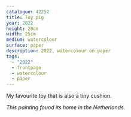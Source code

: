 ```yaml
---
catalogue: 42252
title: Toy pig
year: 2022
height: 20cm
width: 25cm
medium: watercolour
surface: paper
description: 2022, watercolour on paper
tags: 
  - "2022"
  - frontpage
  - watercolour
  - paper
---
```

<p>My favourite toy that is also a tiny cushion.</p>

<p><em>This painting found its home in the Netherlands.</em></p>

